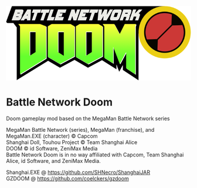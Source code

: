 ![BNDoom logo](Graphics/Menu/Generic/M_LOGO.png)
# Battle Network Doom
Doom gameplay mod based on the MegaMan Battle Network series  

MegaMan Battle Network (series), MegaMan (franchise), and MegaMan.EXE (character) © Capcom  
Shanghai Doll, Touhou Project © Team Shanghai Alice  
DOOM © id Software, ZeniMax Media  
Battle Network Doom is in no way affiliated with Capcom, Team Shanghai Alice, id Software, and ZeniMax Media.  

Shanghai.EXE @ https://github.com/SHNecro/ShanghaiJAR  
GZDOOM @ https://github.com/coelckers/gzdoom
